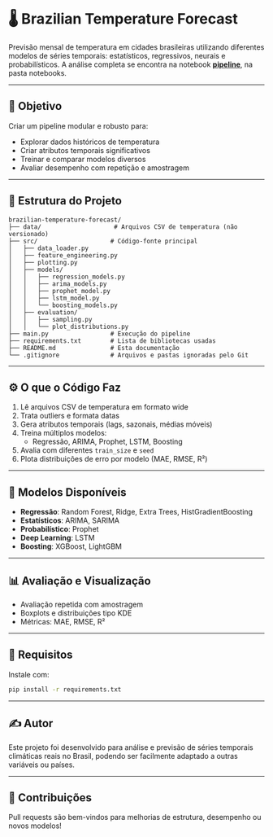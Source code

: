 # 🌡️ Brazilian Temperature Forecast

Previsão mensal de temperatura em cidades brasileiras utilizando diferentes modelos de séries temporais: estatísticos, regressivos, neurais e probabilísticos. A análise completa se encontra na notebook [**pipeline**](./notebooks/Pipeline.ipynb), na pasta notebooks. 

---

## 🎯 Objetivo

Criar um pipeline modular e robusto para:
- Explorar dados históricos de temperatura
- Criar atributos temporais significativos
- Treinar e comparar modelos diversos
- Avaliar desempenho com repetição e amostragem

---

## 📁 Estrutura do Projeto

```
brazilian-temperature-forecast/
├── data/                    # Arquivos CSV de temperatura (não versionado)
├── src/                    # Código-fonte principal
│   ├── data_loader.py
│   ├── feature_engineering.py
│   ├── plotting.py
│   ├── models/
│   │   ├── regression_models.py
│   │   ├── arima_models.py
│   │   ├── prophet_model.py
│   │   ├── lstm_model.py
│   │   └── boosting_models.py
│   ├── evaluation/
│   │   ├── sampling.py
│   │   └── plot_distributions.py
├── main.py                 # Execução do pipeline
├── requirements.txt        # Lista de bibliotecas usadas
├── README.md               # Esta documentação
└── .gitignore              # Arquivos e pastas ignoradas pelo Git
```

---

## ⚙️ O que o Código Faz

1. Lê arquivos CSV de temperatura em formato wide
2. Trata outliers e formata datas
3. Gera atributos temporais (lags, sazonais, médias móveis)
4. Treina múltiplos modelos:
   - Regressão, ARIMA, Prophet, LSTM, Boosting
5. Avalia com diferentes `train_size` e `seed`
6. Plota distribuições de erro por modelo (MAE, RMSE, R²)

---

## 🤖 Modelos Disponíveis

- **Regressão**: Random Forest, Ridge, Extra Trees, HistGradientBoosting
- **Estatísticos**: ARIMA, SARIMA
- **Probabilístico**: Prophet
- **Deep Learning**: LSTM
- **Boosting**: XGBoost, LightGBM

---

## 📊 Avaliação e Visualização

- Avaliação repetida com amostragem
- Boxplots e distribuições tipo KDE
- Métricas: MAE, RMSE, R²

---

## 🧪 Requisitos

Instale com:
```bash
pip install -r requirements.txt
```

---

## ✍️ Autor
Este projeto foi desenvolvido para análise e previsão de séries temporais climáticas reais no Brasil, podendo ser facilmente adaptado a outras variáveis ou países.

---

## 🤝 Contribuições
Pull requests são bem-vindos para melhorias de estrutura, desempenho ou novos modelos!
